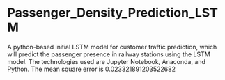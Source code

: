 # Passenger_Density_Prediction_LSTM
A python-based initial LSTM model for customer traffic prediction, which will predict the passenger presence in railway stations using the LSTM model. The technologies used are Jupyter Notebook, Anaconda, and Python.
The mean square error is 0.023321891203522682
